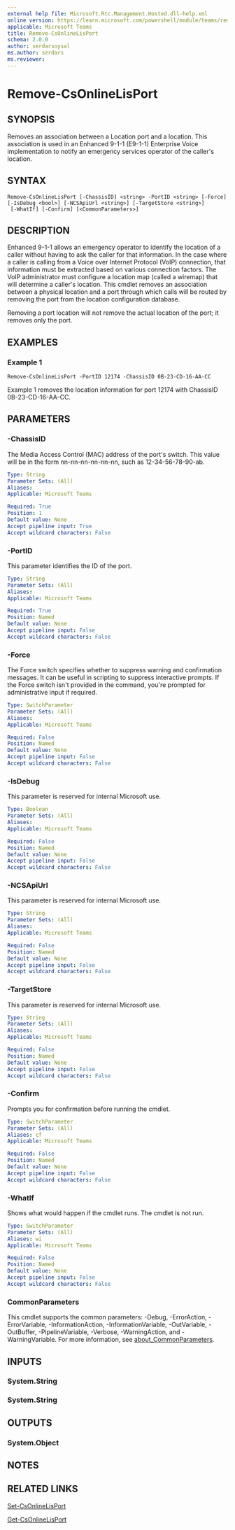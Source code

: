 ```yaml
---
external help file: Microsoft.Rtc.Management.Hosted.dll-help.xml
online version: https://learn.microsoft.com/powershell/module/teams/remove-csonlinelisport
applicable: Microsoft Teams
title: Remove-CsOnlineLisPort
schema: 2.0.0
author: serdarsoysal
ms.author: serdars
ms.reviewer:
---
```


# Remove-CsOnlineLisPort

## SYNOPSIS
Removes an association between a Location port and a location. This association is used in an Enhanced 9-1-1 (E9-1-1) Enterprise Voice implementation to notify an emergency services operator of the caller's location.

## SYNTAX

```
Remove-CsOnlineLisPort [-ChassisID] <string> -PortID <string> [-Force] [-IsDebug <bool>] [-NCSApiUrl <string>] [-TargetStore <string>]
 [-WhatIf] [-Confirm] [<CommonParameters>]
```

## DESCRIPTION
Enhanced 9-1-1 allows an emergency operator to identify the location of a caller without having to ask the caller for that information. In the case where a caller is calling from a Voice over Internet Protocol (VoIP) connection, that information must be extracted based on various connection factors. The VoIP administrator must configure a location map (called a wiremap) that will determine a caller's location. This cmdlet removes an association between a physical location and a port through which calls will be routed by removing the port from the location configuration database.

Removing a port location will not remove the actual location of the port; it removes only the port.

## EXAMPLES

### Example 1
```
Remove-CsOnlineLisPort -PortID 12174 -ChassisID 0B-23-CD-16-AA-CC
```

Example 1 removes the location information for port 12174 with ChassisID 0B-23-CD-16-AA-CC.

## PARAMETERS

### -ChassisID
The Media Access Control (MAC) address of the port's switch. This value will be in the form nn-nn-nn-nn-nn-nn, such as 12-34-56-78-90-ab.

```yaml
Type: String
Parameter Sets: (All)
Aliases:
Applicable: Microsoft Teams

Required: True
Position: 1
Default value: None
Accept pipeline input: True
Accept wildcard characters: False
```

### -PortID
This parameter identifies the ID of the port.

```yaml
Type: String
Parameter Sets: (All)
Aliases:
Applicable: Microsoft Teams

Required: True
Position: Named
Default value: None
Accept pipeline input: False
Accept wildcard characters: False
```

### -Force
The Force switch specifies whether to suppress warning and confirmation messages.
It can be useful in scripting to suppress interactive prompts.
If the Force switch isn't provided in the command, you're prompted for administrative input if required.

```yaml
Type: SwitchParameter
Parameter Sets: (All)
Aliases:
Applicable: Microsoft Teams

Required: False
Position: Named
Default value: None
Accept pipeline input: False
Accept wildcard characters: False
```

### -IsDebug
This parameter is reserved for internal Microsoft use.

```yaml
Type: Boolean
Parameter Sets: (All)
Aliases:
Applicable: Microsoft Teams

Required: False
Position: Named
Default value: None
Accept pipeline input: False
Accept wildcard characters: False
```

### -NCSApiUrl
This parameter is reserved for internal Microsoft use.

```yaml
Type: String
Parameter Sets: (All)
Aliases:
Applicable: Microsoft Teams

Required: False
Position: Named
Default value: None
Accept pipeline input: False
Accept wildcard characters: False
```

### -TargetStore
This parameter is reserved for internal Microsoft use.

```yaml
Type: String
Parameter Sets: (All)
Aliases:
Applicable: Microsoft Teams

Required: False
Position: Named
Default value: None
Accept pipeline input: False
Accept wildcard characters: False
```

### -Confirm
Prompts you for confirmation before running the cmdlet.

```yaml
Type: SwitchParameter
Parameter Sets: (All)
Aliases: cf
Applicable: Microsoft Teams

Required: False
Position: Named
Default value: None
Accept pipeline input: False
Accept wildcard characters: False
```

### -WhatIf
Shows what would happen if the cmdlet runs.
The cmdlet is not run.

```yaml
Type: SwitchParameter
Parameter Sets: (All)
Aliases: wi
Applicable: Microsoft Teams

Required: False
Position: Named
Default value: None
Accept pipeline input: False
Accept wildcard characters: False
```

### CommonParameters
This cmdlet supports the common parameters: -Debug, -ErrorAction, -ErrorVariable, -InformationAction, -InformationVariable, -OutVariable, -OutBuffer, -PipelineVariable, -Verbose, -WarningAction, and -WarningVariable. For more information, see [about_CommonParameters](https://go.microsoft.com/fwlink/?LinkID=113216).

## INPUTS

### System.String

### System.String

## OUTPUTS

### System.Object

## NOTES

## RELATED LINKS

[Set-CsOnlineLisPort](https://learn.microsoft.com/powershell/module/teams/set-csonlinelisport)

[Get-CsOnlineLisPort](https://learn.microsoft.com/powershell/module/teams/get-csonlinelisport)

